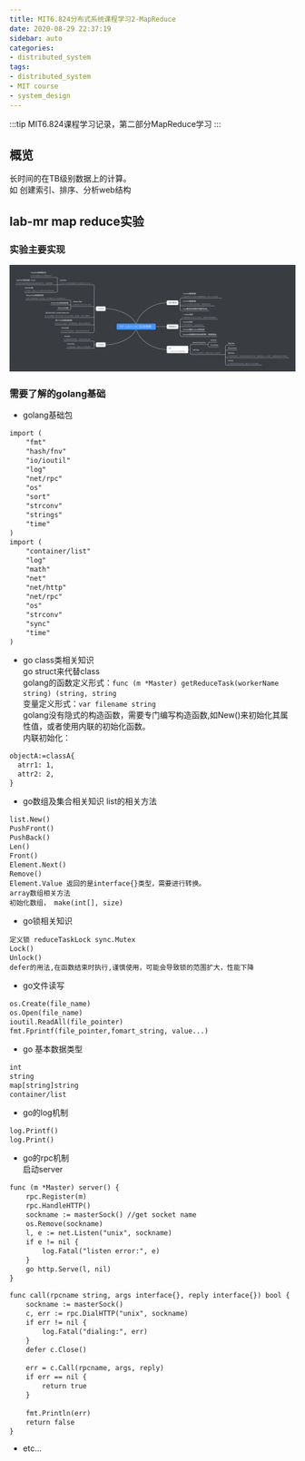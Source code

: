 ```yaml
---
title: MIT6.824分布式系统课程学习2-MapReduce
date: 2020-08-29 22:37:19
sidebar: auto
categories:
- distributed_system
tags:
- distributed_system
- MIT course
- system_design
---
```

:::tip
MIT6.824课程学习记录，第二部分MapReduce学习
:::
<!-- more -->
## 概览
长时间的在TB级别数据上的计算。  
如 创建索引、排序、分析web结构  
## lab-mr map reduce实验
### 实验主要实现
![lab_1_implementation](../.vuepress/public/../../../.vuepress/public/MIT_6.824_lab_1_implementation.png)
### 需要了解的golang基础
* golang基础包
```
import (
	"fmt"
	"hash/fnv"
	"io/ioutil"
	"log"
	"net/rpc"
	"os"
	"sort"
	"strconv"
	"strings"
	"time"
)
import (
	"container/list"
	"log"
	"math"
	"net"
	"net/http"
	"net/rpc"
	"os"
	"strconv"
	"sync"
	"time"
)
```
* go class类相关知识  
go struct来代替class  
golang的函数定义形式：```func (m *Master) getReduceTask(workerName string) (string, string```  
变量定义形式：```var filename string```  
golang没有隐式的构造函数，需要专门编写构造函数,如New()来初始化其属性值，或者使用内联的初始化函数。  
内联初始化：
```
objectA:=classA{
  atrr1: 1,
  attr2: 2,
}
```  
* go数组及集合相关知识
list的相关方法  
```
list.New()
PushFront()  
PushBack()  
Len()  
Front()  
Element.Next()  
Remove()  
Element.Value 返回的是interface{}类型，需要进行转换。  
array数组相关方法  
初始化数组， make(int[], size)  
```
* go锁相关知识  
```
定义锁 reduceTaskLock sync.Mutex
Lock()  
Unlock()  
defer的用法,在函数结束时执行,谨慎使用，可能会导致锁的范围扩大，性能下降  
```
* go文件读写  
```
os.Create(file_name)  
os.Open(file_name)  
ioutil.ReadAll(file_pointer)  
fmt.Fprintf(file_pointer,fomart_string, value...)  
```
* go 基本数据类型  
```
int
string
map[string]string
container/list
```
* go的log机制  
```
log.Printf()
log.Print()
```
* go的rpc机制  
启动server
```
func (m *Master) server() {
	rpc.Register(m)
	rpc.HandleHTTP()
	sockname := masterSock() //get socket name
	os.Remove(sockname)
	l, e := net.Listen("unix", sockname)
	if e != nil {
		log.Fatal("listen error:", e)
	}
	go http.Serve(l, nil)
}
```
```
func call(rpcname string, args interface{}, reply interface{}) bool {
	sockname := masterSock()
	c, err := rpc.DialHTTP("unix", sockname)
	if err != nil {
		log.Fatal("dialing:", err)
	}
	defer c.Close()

	err = c.Call(rpcname, args, reply)
	if err == nil {
		return true
	}

	fmt.Println(err)
	return false
}
```
* etc...  